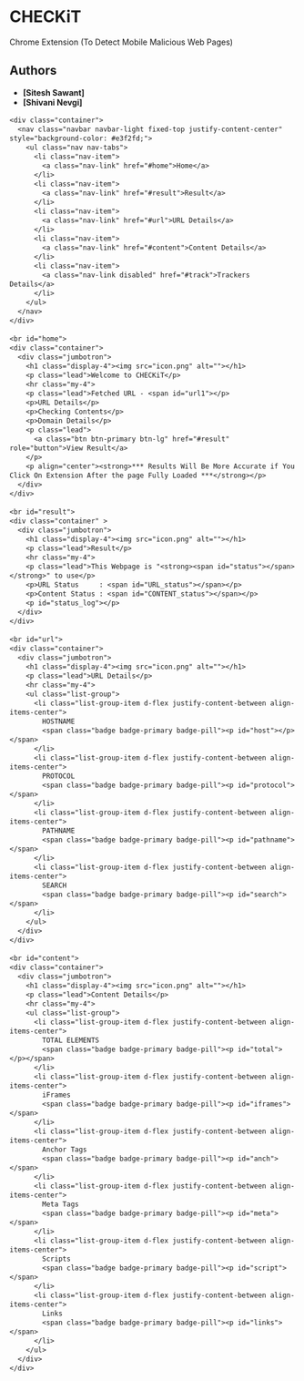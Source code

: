 # CHECKiT
Chrome Extension (To Detect Mobile Malicious Web Pages)
## Authors

* **[Sitesh Sawant]**
* **[Shivani Nevgi]**

<!DOCTYPE html>
<html lang="en" dir="ltr">
  <head>
    <meta charset="utf-8">
    <link rel="stylesheet" href="https://maxcdn.bootstrapcdn.com/bootstrap/4.0.0/css/bootstrap.min.css" integrity="sha384-Gn5384xqQ1aoWXA+058RXPxPg6fy4IWvTNh0E263XmFcJlSAwiGgFAW/dAiS6JXm" crossorigin="anonymous">
    <title></title>
    <style media="screen">
      div{
        padding-top: 50px;
      }
    </style>
  </head>
  <body>
    <script src="popup.js"></script>
    <script src="p5.js"></script>
    <script src="p5.min.js"></script>
    <script src="https://ajax.googleapis.com/ajax/libs/jquery/3.4.1/jquery.min.js"></script>
    <script src="https://ajax.googleapis.com/ajax/libs/jquery/2.2.4/jquery.min.js"></script>
    <script src="https://ajax.googleapis.com/ajax/libs/jquery/1.12.4/jquery.min.js"></script>

    <div class="container">
      <nav class="navbar navbar-light fixed-top justify-content-center" style="background-color: #e3f2fd;">
        <ul class="nav nav-tabs">
          <li class="nav-item">
            <a class="nav-link" href="#home">Home</a>
          </li>
          <li class="nav-item">
            <a class="nav-link" href="#result">Result</a>
          </li>
          <li class="nav-item">
            <a class="nav-link" href="#url">URL Details</a>
          </li>
          <li class="nav-item">
            <a class="nav-link" href="#content">Content Details</a>
          </li>
          <li class="nav-item">
            <a class="nav-link disabled" href="#track">Trackers Details</a>
          </li>
        </ul>
      </nav>
    </div>

    <br id="home">
    <div class="container">
      <div class="jumbotron">
        <h1 class="display-4"><img src="icon.png" alt=""></h1>
        <p class="lead">Welcome to CHECKiT</p>
        <hr class="my-4">
        <p class="lead">Fetched URL - <span id="url1"></p>
        <p>URL Details</p>
        <p>Checking Contents</p>
        <p>Domain Details</p>
        <p class="lead">
          <a class="btn btn-primary btn-lg" href="#result" role="button">View Result</a>
        </p>
        <p align="center"><strong>*** Results Will Be More Accurate if You Click On Extension After the page Fully Loaded ***</strong></p>
      </div>
    </div>

    <br id="result">
    <div class="container" >
      <div class="jumbotron">
        <h1 class="display-4"><img src="icon.png" alt=""></h1>
        <p class="lead">Result</p>
        <hr class="my-4">
        <p class="lead">This Webpage is "<strong><span id="status"></span></strong>" to use</p>
        <p>URL Status     : <span id="URL_status"></span></p>
        <p>Content Status : <span id="CONTENT_status"></span></p>
        <p id="status_log"></p>
      </div>
    </div>

    <br id="url">
    <div class="container">
      <div class="jumbotron">
        <h1 class="display-4"><img src="icon.png" alt=""></h1>
        <p class="lead">URL Details</p>
        <hr class="my-4">
        <ul class="list-group">
          <li class="list-group-item d-flex justify-content-between align-items-center">
            HOSTNAME
            <span class="badge badge-primary badge-pill"><p id="host"></p></span>
          </li>
          <li class="list-group-item d-flex justify-content-between align-items-center">
            PROTOCOL
            <span class="badge badge-primary badge-pill"><p id="protocol"></span>
          </li>
          <li class="list-group-item d-flex justify-content-between align-items-center">
            PATHNAME
            <span class="badge badge-primary badge-pill"><p id="pathname"></span>
          </li>
          <li class="list-group-item d-flex justify-content-between align-items-center">
            SEARCH
            <span class="badge badge-primary badge-pill"><p id="search"></span>
          </li>
        </ul>
      </div>
    </div>

    <br id="content">
    <div class="container">
      <div class="jumbotron">
        <h1 class="display-4"><img src="icon.png" alt=""></h1>
        <p class="lead">Content Details</p>
        <hr class="my-4">
        <ul class="list-group">
          <li class="list-group-item d-flex justify-content-between align-items-center">
            TOTAL ELEMENTS
            <span class="badge badge-primary badge-pill"><p id="total"></p></span>
          </li>
          <li class="list-group-item d-flex justify-content-between align-items-center">
            iFrames
            <span class="badge badge-primary badge-pill"><p id="iframes"></span>
          </li>
          <li class="list-group-item d-flex justify-content-between align-items-center">
            Anchor Tags
            <span class="badge badge-primary badge-pill"><p id="anch"></span>
          </li>
          <li class="list-group-item d-flex justify-content-between align-items-center">
            Meta Tags
            <span class="badge badge-primary badge-pill"><p id="meta"></span>
          </li>
          <li class="list-group-item d-flex justify-content-between align-items-center">
            Scripts
            <span class="badge badge-primary badge-pill"><p id="script"></span>
          </li>
          <li class="list-group-item d-flex justify-content-between align-items-center">
            Links
            <span class="badge badge-primary badge-pill"><p id="links"></span>
          </li>
        </ul>
      </div>
    </div>
  </body>
</html>
